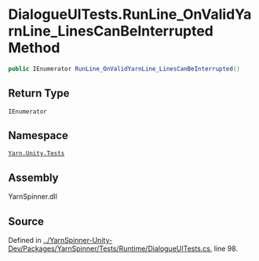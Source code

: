 # DialogueUITests.RunLine_OnValidYarnLine_LinesCanBeInterrupted Method


```csharp
public IEnumerator RunLine_OnValidYarnLine_LinesCanBeInterrupted()
```

## Return Type
`IEnumerator`


## Namespace
[`Yarn.Unity.Tests`](/api/csharp/yarn.unity.tests/README.md)

## Assembly
YarnSpinner.dll

## Source
Defined in [../YarnSpinner-Unity-Dev/Packages/YarnSpinner/Tests/Runtime/DialogueUITests.cs](https://github.com/YarnSpinnerTool/YarnSpinner-Unity//blob/develop/Tests/Runtime/DialogueUITests.cs#L98), line 98.
